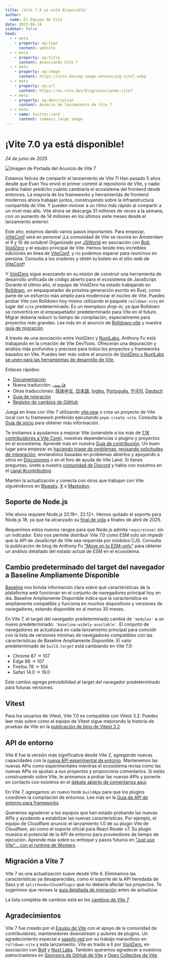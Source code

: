 ```yaml
---
title: ¡Vite 7.0 ya está disponible!
author:
  name: El Equipo de Vite
date: 2025-06-24
sidebar: false
head:
  - - meta
    - property: og:type
      content: website
  - - meta
    - property: og:title
      content: Anunciando Vite 7
  - - meta
    - property: og:image
      content: https://vite.dev/og-image-announcing-vite7.webp
  - - meta
    - property: og:url
      content: https://es.vite.dev/blog/anunciando-vite7
  - - meta
    - property: og:description
      content: Anuncio de lanzamiento de Vite 7
  - - meta
    - name: twitter:card
      content: summary_large_image
---
```


# ¡Vite 7.0 ya está disponible!

_24 de junio de 2025_

![Imagen de Portada del Anuncio de Vite 7](/og-image-announcing-vite7.webp)

Estamos felices de compartir el lanzamiento de Vite 7! Han pasado 5 años desde que Evan You envió el primer commit al repositorio de Vite, y nadie podría haber predicho cuánto cambiaría el ecosistema del frontend desde entonces. La mayoría de los frameworks y herramientas de frontend modernos ahora trabajan juntos, construyendo sobre la infraestructura compartida de Vite. Y pueden innovar a un ritmo más rápido al compartir a un nivel más alto. Vite ahora se descarga 31 millones de veces a la semana, con un aumento de 14 millones en los últimos siete meses desde el lanzamiento anterior.

Este año, estamos dando varios pasos importantes. Para empezar, ¡[ViteConf](https://viteconf.org) será en persona! ¡La comunidad de Vite se reunirá en Ámsterdam el 9 y 10 de octubre! Organizado por [JSWorld](https://jsworldconference.com/) en asociación con [Bolt](https://bolt.new), [VoidZero](https://voidzero.dev) y el equipo principal de Vite. Hemos tenido tres increíbles ediciones en línea de [ViteConf](https://www.youtube.com/@viteconf/playlists), y no podemos esperar para reunirnos en persona. Consulta a los oradores y obtén tu boleto en el sitio web de [ViteConf](https://viteconf.org)!

Y [VoidZero](https://voidzero.dev/posts/announcing-voidzero-inc) sigue avanzando en su misión de construir una herramienta de desarrollo unificada de código abierto para el ecosistema de JavaScript. Durante el último año, el equipo de VoidZero ha estado trabajando en [Rolldown](https://rolldown.rs/), un empaquetador de próxima generación escrito en Rust, como parte de un esfuerzo más amplio para modernizar el núcleo de Vite. Puedes probar Vite con Rolldown hoy mismo utilizando el paquete `rolldown-vite` en lugar del `vite` predeterminado. Es un reemplazo _drop-in_, ya que Rolldown se convertirá en el empaquetador predeterminado para Vite en el futuro. Migrar debería reducir tu tiempo de compilación, especialmente para proyectos más grandes. Lee más en el anuncio de [Rolldown-vite](https://voidzero.dev/posts/announcing-rolldown-vite) y nuestra [guía de migración](https://vite.dev/rolldown).

A través de una asociación entre VoidZero y [NuxtLabs](https://nuxtlabs.com/), Anthony Fu está trabajando en la creación de Vite DevTools. Ofrecerán una depuración y análisis más profundos y precisos para todos los proyectos y frameworks basados en Vite. Puedes leer más sobre el anuncio de [VoidZero y NuxtLabs se unen para las herramientas de desarrollo de Vite](https://voidzero.dev/posts/voidzero-nuxtlabs-vite-devtools).

Enlaces rápidos:

- [Documentación](/)
- Nueva traducción: [فارسی](https://fa.vite.dev/)
- Otras traducciones: [简体中文](https://cn.vite.dev/), [日本語](https://ja.vite.dev/), [Inglés](https://vite.dev/), [Português](https://pt.vite.dev/), [한국어](https://ko.vite.dev/), [Deutsch](https://de.vite.dev/)
- [Guía de migración](/guide/migration)
- [Registro de cambios de GitHub](https://github.com/vitejs/vite/blob/main/packages/vite/CHANGELOG.md)

Juega en línea con Vite 7 utilizando [vite.new](https://vite.new) o crea un proyecto de Vite local con tu framework preferido ejecutando `pnpm create vite`. Consulta la [Guía de inicio](/guide/) para obtener más información.

Te invitamos a ayudarnos a mejorar Vite (uniendote a los más de [1.1K contribuidores a Vite Core](https://github.com/vitejs/vite/graphs/contributors)), nuestras dependencias o plugins y proyectos en el ecosistema. Aprende más en nuestra [Guía de contribución](https://github.com/vitejs/vite/blob/main/CONTRIBUTING.md). Un buen lugar para empezar es [haciendo triage de problemas](https://github.com/vitejs/vite/issues), [revisando solicitudes de integración](https://github.com/vitejs/vite/pulls), enviandolos basadas en problemas abiertos y apoyando a otros en [Discusiones](https://github.com/vitejs/vite/discussions) o en el foro de ayuda de Vite Land. Si tienes preguntas, únete a nuestra [comunidad de Discord](http://chat.vite.dev/) y habla con nosotros en el [canal #contributing](https://discord.com/channels/804011606160703521/804439875226173480).

Mantén la actualización y conecta con otros que trabajan con Vite siguiéndonos en [Bluesky](https://bsky.app/profile/vite.dev), [X](https://twitter.com/vite_js) o [Mastodon](https://webtoo.ls/@vite).

## Soporte de Node.js

Vite ahora requiere Node.js 20.19+, 22.12+. Hemos quitado el soporte para Node.js 18, ya que ha alcanzado su [final de vida](https://endoflife.date/nodejs) a finales de abril de 2025.

Requerimos estos nuevos rangos para que Node.js admita `require(esm)` sin un indicador. Esto nos permite distribuir Vite 7.0 como ESM solo sin impedir que la API de JavaScript de Vite sea requerida por módulos CJS. Consulta la publicación de blog de Anthony Fu ["Move on to ESM-only"](https://antfu.me/posts/move-on-to-esm-only) para obtener un análisis detallado del estado actual de ESM en el ecosistema.

## Cambio predeterminado del target del navegador a Baseline Ampliamente Disponible

[Baseline](https://web-platform-dx.github.io/web-features/) nos brinda información clara sobre qué características de la plataforma web funcionan en el conjunto de navegadores principal hoy en día. Baseline Ampliamente Disponible indica que la característica es ampliamente compatible y funciona en muchos dispositivos y versiones de navegadores, estando disponible en al menos 30 meses.

En Vite 7, el target del navegador predeterminado cambia de `'modules'` a un nuevo predeterminado: `'baseline-widely-available'`. El conjunto de navegadores se actualizará en cada lanzamiento principal para coincidir con la lista de versiones mínimas de navegadores compatibles con las características de Baseline Ampliamente Disponible. El valor predeterminado de `build.target` está cambiando en Vite 7.0:

- Chrome 87 → 107
- Edge 88 → 107
- Firefox 78 → 104
- Safari 14.0 → 16.0

Este cambio agrega previsibilidad al target del navegador predeterminado para futuras versiones.

## Vitest

Para los usuarios de Vitest, Vite 7.0 es compatible con Vitest 3.2. Puedes leer más sobre cómo el equipo de Vitest sigue mejorando la historia de pruebas de Vite en la [publicación de blog de Vitest 3.2](https://vitest.dev/blog/vitest-3-2.html).

## API de entorno

Vite 6 fue la versión más significativa desde Vite 2, agregando nuevas capacidades con la [nueva API experimental de entorno](https://vite.dev/blog/announcing-vite6.html#experimental-environment-api). Mantenemos las nuevas APIs como experimentales mientras el ecosistema revisa cómo las nuevas APIs se ajustan a sus proyectos y proporciona comentarios. Si estás construyendo sobre Vite, te animamos a probar las nuevas APIs y ponerte en contacto con nosotros en el [debate abierto de comentarios aquí](https://github.com/vitejs/vite/discussions/16358).

En Vite 7, agregamos un nuevo hook `buildApp` para que los plugins coordinen la compilación de entornos. Lee más en la [Guía de API de entorno para frameworks](/guide/api-environment-frameworks.html#entornos-durante-la-compilacion).

Queremos agradecer a los equipos que han estado probando las nuevas APIs y ayudando a estabilizar las nuevas características. Por ejemplo, el equipo de Cloudflare anunció el lanzamiento 1.0 de su plugin Vite de Cloudflare, así como el soporte oficial para React Router v7. Su plugin muestra el potencial de la API de entorno para proveedores de tiempo de ejecución. Aprende más sobre su enfoque y pasos futuros en ["Just use Vite”… con el runtime de Workers](https://blog.cloudflare.com/introducing-the-cloudflare-vite-plugin/).

## Migración a Vite 7

Vite 7 es una actualización suave desde Vite 6. Eliminamos las características ya desaparecidas, como el soporte de la API heredada de Sass y el `splitVendorChunkPlugin` que no debería afectar tus proyectos. Te sugerimos que revises la [guía detallada de migración](/guide/migration) antes de actualizar.

La lista completa de cambios está en los [cambios de Vite 7](https://github.com/vitejs/vite/blob/main/packages/vite/CHANGELOG.md).

## Agradecimientos

Vite 7 fue creado por el [Equipo de Vite](/team) con el apoyo de la comunidad de contribuidores, mantenedores downstream y autores de plugins. Un agradecimiento especial a [sapphi-red](https://github.com/sapphi-red) por su trabajo maravilloso en `rolldown-vite` y esta lanzamiento. Vite es traído a ti por [VoidZero](https://voidzero.dev), en asociación con [Bolt](https://bolt.new/) y [Nuxt Labs](https://nuxtlabs.com/). También queremos agradecer a nuestros patrocinadores en [Sponsors de GitHub de Vite](https://github.com/sponsors/vitejs) y [Open Collective de Vite](https://opencollective.com/vite).
